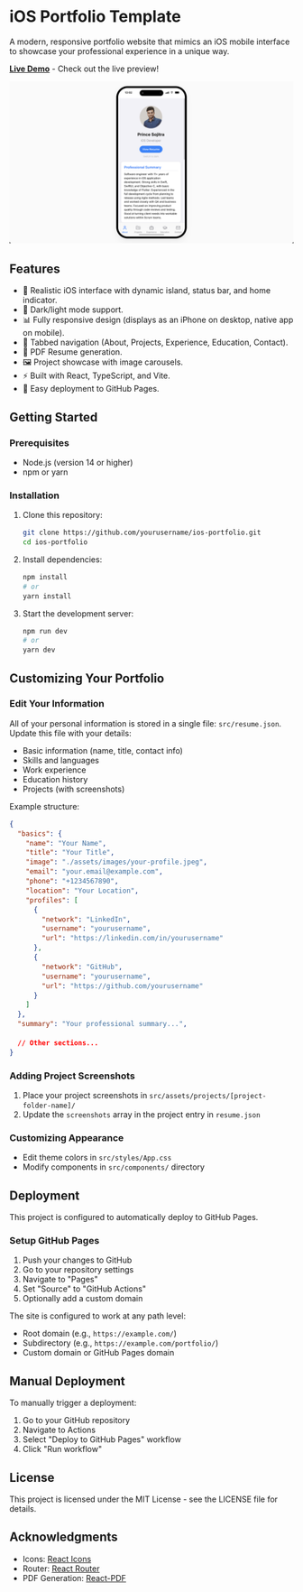 # iOS Portfolio Template

A modern, responsive portfolio website that mimics an iOS mobile interface to showcase your professional experience in a unique way.

**[Live Demo](https://princesojitra.github.io)** - Check out the live preview!

![iOS Portfolio Preview](./src/assets/preview.png)

## Features

- 📱 Realistic iOS interface with dynamic island, status bar, and home indicator.
- 🌙 Dark/light mode support.
- 📊 Fully responsive design (displays as an iPhone on desktop, native app on mobile).
- 🧩 Tabbed navigation (About, Projects, Experience, Education, Contact).
- 📝 PDF Resume generation.
- 🖼️ Project showcase with image carousels.
- ⚡ Built with React, TypeScript, and Vite.
- 🚀 Easy deployment to GitHub Pages.

## Getting Started

### Prerequisites

- Node.js (version 14 or higher)
- npm or yarn

### Installation

1. Clone this repository:
   ```bash
   git clone https://github.com/yourusername/ios-portfolio.git
   cd ios-portfolio
   ```

2. Install dependencies:
   ```bash
   npm install
   # or
   yarn install
   ```

3. Start the development server:
   ```bash
   npm run dev
   # or
   yarn dev
   ```

## Customizing Your Portfolio

### Edit Your Information

All of your personal information is stored in a single file: `src/resume.json`. Update this file with your details:

- Basic information (name, title, contact info)
- Skills and languages
- Work experience
- Education history
- Projects (with screenshots)

Example structure:

```json
{
  "basics": {
    "name": "Your Name",
    "title": "Your Title",
    "image": "./assets/images/your-profile.jpeg",
    "email": "your.email@example.com",
    "phone": "+1234567890",
    "location": "Your Location",
    "profiles": [
      {
        "network": "LinkedIn",
        "username": "yourusername",
        "url": "https://linkedin.com/in/yourusername"
      },
      {
        "network": "GitHub",
        "username": "yourusername",
        "url": "https://github.com/yourusername"
      }
    ]
  },
  "summary": "Your professional summary...",
  
  // Other sections...
}
```

### Adding Project Screenshots

1. Place your project screenshots in `src/assets/projects/[project-folder-name]/`
2. Update the `screenshots` array in the project entry in `resume.json`

### Customizing Appearance

- Edit theme colors in `src/styles/App.css`
- Modify components in `src/components/` directory

## Deployment

This project is configured to automatically deploy to GitHub Pages.

### Setup GitHub Pages

1. Push your changes to GitHub
2. Go to your repository settings
3. Navigate to "Pages"
4. Set "Source" to "GitHub Actions"
5. Optionally add a custom domain

The site is configured to work at any path level:
- Root domain (e.g., `https://example.com/`)
- Subdirectory (e.g., `https://example.com/portfolio/`)
- Custom domain or GitHub Pages domain

## Manual Deployment

To manually trigger a deployment:

1. Go to your GitHub repository
2. Navigate to Actions
3. Select "Deploy to GitHub Pages" workflow
4. Click "Run workflow"

## License

This project is licensed under the MIT License - see the LICENSE file for details.

## Acknowledgments

- Icons: [React Icons](https://react-icons.github.io/react-icons/)
- Router: [React Router](https://reactrouter.com/)
- PDF Generation: [React-PDF](https://react-pdf.org/) 
